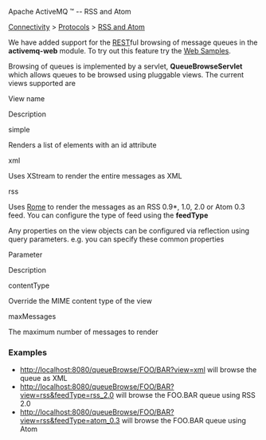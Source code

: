Apache ActiveMQ ™ -- RSS and Atom 

[Connectivity](connectivity.html) > [Protocols](protocols.html) > [RSS and Atom](rss-and-atom.html)


We have added support for the [REST](rest.html)ful browsing of message queues in the **activemq-web** module. To try out this feature try the [Web Samples](web-samples.html).

Browsing of queues is implemented by a servlet, **QueueBrowseServlet** which allows queues to be browsed using pluggable views. The current views supported are

View name

Description

simple

Renders a list of <message> elements with an id attribute

xml

Uses XStream to render the entire messages as XML

rss

Uses [Rome](https://rome.dev.java.net/) to render the messages as an RSS 0.9*, 1.0, 2.0 or Atom 0.3 feed. You can configure the type of feed using the **feedType**

Any properties on the view objects can be configured via reflection using query parameters. e.g. you can specify these common properties

Parameter

Description

contentType

Override the MIME content type of the view

maxMessages

The maximum number of messages to render

### Examples

*   [http://localhost:8080/queueBrowse/FOO/BAR?view=xml](http://localhost:8080/queueBrowse/FOO/BAR?view=xml) will browse the queue as XML
*   [http://localhost:8080/queueBrowse/FOO/BAR?view=rss&feedType=rss_2.0](http://localhost:8080/queueBrowse/FOO/BAR?view=rss&feedType=rss_2.0) will browse the FOO.BAR queue using RSS 2.0
*   [http://localhost:8080/queueBrowse/FOO/BAR?view=rss&feedType=atom_0.3](http://localhost:8080/queueBrowse/FOO/BAR?view=rss&feedType=atom_0.3) will browse the FOO.BAR queue using Atom


